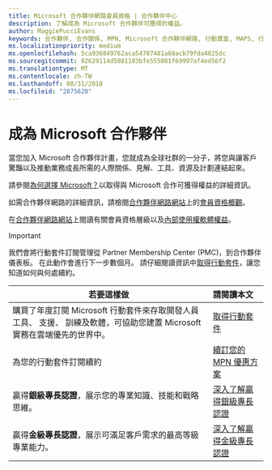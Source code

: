 ```yaml
---
title: Microsoft 合作夥伴網路會員資格 | 合作夥伴中心
description: 了解成為 Microsoft 合作夥伴可獲得的權益。
author: MaggiePucciEvans
keywords: 合作夥伴, 合作關係, MPN, Microsoft 合作夥伴網路, 行動寶盒, MAPS, 行動寶盒訂閱, 權益, MPN 權益, 會員資格, 銀級, 金級, 專長認證
ms.localizationpriority: medium
ms.openlocfilehash: 5ca936849762aca54787481a68acb79fda4025dc
ms.sourcegitcommit: 92629114d5081103bfe555081f69997af4ed56f2
ms.translationtype: MT
ms.contentlocale: zh-TW
ms.lasthandoff: 08/31/2018
ms.locfileid: "2875628"
---
```

# <a name="partner-with-microsoft"></a>成為 Microsoft 合作夥伴

當您加入 Microsoft 合作夥伴計畫，您就成為全球社群的一分子，將您與讓客戶驚豔以及推動業務成長所需的人際關係、見解、工具、資源及計劃連結起來。 

請參閱[為何選擇 Microsoft？](https://partner.microsoft.com/business-opportunities/why-microsoft)以取得與 Microsoft 合作可獲得權益的詳細資訊。 

如需合作夥伴網路的詳細資訊，請檢閱[合作夥伴網路網站](https://partner.microsoft.com)上的[會員資格概觀](https://partner.microsoft.com/membership)。 

在[合作夥伴網路網站](https://partner.microsoft.com)上閱讀有關會員資格層級以及[內部使用權軟體權益](https://partner.microsoft.com/membership/internal-use-software)。 

>[!IMPORTANT]
>我們會將行動套件訂閱管理從 Partner Membership Center (PMC)，到合作夥伴儀表板。 在此動作會進行下一步數個月。 請仔細閱讀資訊中[取得行動套件](mpn-get-action-pack.md)，讓您知道如何與何處續約。  

|**若要這樣做**   |**請閱讀本文**   |
|-----------------|:---------------------------|
|購買了年度訂閱 Microsoft 行動套件來存取開發人員工具、 支援、 訓練及軟體，可協助您建置 Microsoft 實務在雲端優先的世界中。 | [取得行動套件](mpn-get-action-pack.md)|
|為您的行動套件訂閱續約   |[續訂您的 MPN 優惠方案](renew-mpn-offers.md)|
|贏得**銀級專長認證**，展示您的專業知識、技能和戰略思維。|[深入了解贏得銀級專長認證](https://partner.microsoft.com/membership/competencies)|
|贏得**金級專長認證**，展示可滿足客戶需求的最高等級專業能力。 |[深入了解贏得金級專長認證](https://partner.microsoft.com/membership/competencies)|




